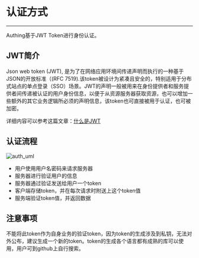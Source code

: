 # 认证方式

----------

Authing基于JWT Token进行身份认证。

## JWT简介

Json web token (JWT), 是为了在网络应用环境间传递声明而执行的一种基于JSON的开放标准（(RFC 7519).该token被设计为紧凑且安全的，特别适用于分布式站点的单点登录（SSO）场景。JWT的声明一般被用来在身份提供者和服务提供者间传递被认证的用户身份信息，以便于从资源服务器获取资源，也可以增加一些额外的其它业务逻辑所必须的声明信息，该token也可直接被用于认证，也可被加密。

详细内容可以参考这篇文章：[什么是JWT](https://www.jianshu.com/p/576dbf44b2ae)

## 认证流程

![auth_uml](http://usercontents.authing.cn/white_paper/authing_auth_uml.png)

- 用户使用用户名密码来请求服务器
- 服务器进行验证用户的信息
- 服务器通过验证发送给用户一个token
- 客户端存储token，并在每次请求时附送上这个token值
- 服务端验证token值，并返回数据

## 注意事项

不能将此token作为自身业务的验证token，因为token的生成涉及到私钥，无法对外公布，建议生成一个新的token。token的生成各个语言都有成熟的库可以使用，用户可到github上自行搜索。

